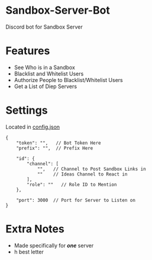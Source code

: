 # Sandbox-Server-Bot
Discord bot for Sandbox Server
# Features
* See Who is in a Sandbox
* Blacklist and Whitelist Users
* Authorize People to Blacklist/Whitelist Users
* Get a List of Diep Servers
# Settings
Located in [config.json](https://github.com/endlessXD/Sandbox-Server-Bot/blob/main/config.json)
```jsonc
{
    "token": "",   // Bot Token Here
    "prefix": "",  // Prefix Here

    "id": {
        "channel": [
            "",   // Channel to Post Sandbox Links in
            ""    // Ideas Channel to React in
        ],
        "role": ""   // Role ID to Mention
    },

    "port": 3000  // Port for Server to Listen on
}
```
# Extra Notes
* Made specifically for ***one*** server
* h best letter

